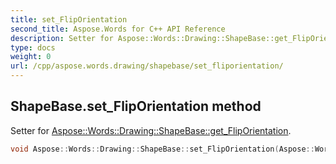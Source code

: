 ```yaml
---
title: set_FlipOrientation
second_title: Aspose.Words for C++ API Reference
description: Setter for Aspose::Words::Drawing::ShapeBase::get_FlipOrientation. 
type: docs
weight: 0
url: /cpp/aspose.words.drawing/shapebase/set_fliporientation/
---
```

## ShapeBase.set_FlipOrientation method


Setter for [Aspose::Words::Drawing::ShapeBase::get_FlipOrientation](./get_fliporientation/).

```cpp
void Aspose::Words::Drawing::ShapeBase::set_FlipOrientation(Aspose::Words::Drawing::FlipOrientation value)
```

